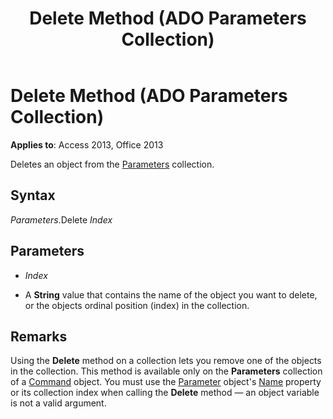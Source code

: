 ﻿---
title: Delete Method (ADO Parameters Collection)
TOCTitle: Delete Method (ADO Parameters Collection)
ms:assetid: 03ffc24d-fea2-30fa-c8e9-43eb524fd51f
ms:mtpsurl: https://msdn.microsoft.com/library/JJ248804(v=office.15)
ms:contentKeyID: 48542998
ms.date: 09/18/2015
mtps_version: v=office.15
---

# Delete Method (ADO Parameters Collection)


**Applies to**: Access 2013, Office 2013


Deletes an object from the [Parameters](parameters-collection-ado.md) collection.

## Syntax

*Parameters*.Delete *Index*

## Parameters

  - *Index*

  - A **String** value that contains the name of the object you want to delete, or the objects ordinal position (index) in the collection.

## Remarks

Using the **Delete** method on a collection lets you remove one of the objects in the collection. This method is available only on the **Parameters** collection of a [Command](command-object-ado.md) object. You must use the [Parameter](parameter-object-ado.md) object's [Name](name-property-ado.md) property or its collection index when calling the **Delete** method — an object variable is not a valid argument.

